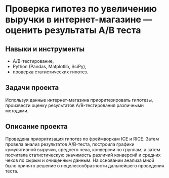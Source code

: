 # Проверка гипотез по увеличению выручки в интернет-магазине — оценить результаты A/B теста

## Навыки и инструменты
- A/B-тестирование, 
- Python (Pandas, Matplotlib, SciPy),
- проверка статистических гипотез.

## Задачи проекта  
Используя данные интернет-магазина приоритезировать гипотезы, произвести оценку результатов A/B-тестирования различными методами.

## Описание проекта
Проведена приоритизация гипотез по фреймворкам ICE и RICE. Затем провела анализ
результатов A/B-теста, построила графики кумулятивной выручки, среднего чека,
конверсии по группам, а затем посчитала статистическую значимость различий конверсий
и средних чеков по сырым и очищенным данным. На основании анализа мной было
принято решение о нецелесообразности дальнейшего проведения теста.